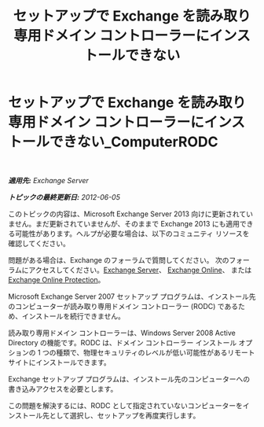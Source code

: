 ﻿---
title: 'セットアップで Exchange を読み取り専用ドメイン コントローラーにインストールできない'
TOCTitle: セットアップで Exchange を読み取り専用ドメイン コントローラーにインストールできない_ComputerRODC
ms:assetid: 4934d755-65be-47e2-86b0-6ea1ab148a96
ms:mtpsurl: https://technet.microsoft.com/ja-jp/library/ms.exch.setupreadiness.computerrodc(v=EXCHG.150)
ms:contentKeyID: 48269450
ms.date: 04/24/2018
mtps_version: v=EXCHG.150
ms.translationtype: HT
---

# セットアップで Exchange を読み取り専用ドメイン コントローラーにインストールできない\_ComputerRODC

 

_**適用先:** Exchange Server_

_**トピックの最終更新日:** 2012-06-05_

このトピックの内容は、Microsoft Exchange Server 2013 向けに更新されていません。まだ更新されていませんが、そのままで Exchange 2013 にも適用できる可能性があります。ヘルプが必要な場合は、以下のコミュニティ リソースを確認してください。

問題がある場合は、Exchange のフォーラムで質問してください。 次のフォーラムにアクセスしてください。[Exchange Server](https://go.microsoft.com/fwlink/p/?linkid=60612)、 [Exchange Online](https://go.microsoft.com/fwlink/p/?linkid=267542)、 または [Exchange Online Protection](https://go.microsoft.com/fwlink/p/?linkid=285351)。

Microsoft Exchange Server 2007 セットアップ プログラムは、インストール先のコンピューターが読み取り専用ドメイン コントローラー (RODC) であるため、インストールを続行できません。

読み取り専用ドメイン コントローラーは、Windows Server 2008 Active Directory の機能です。RODC は、ドメイン コントローラー インストール オプションの 1 つの種類で、物理セキュリティのレベルが低い可能性があるリモート サイトにインストールできます。

Exchange セットアップ プログラムは、インストール先のコンピューターへの書き込みアクセスを必要とします。

この問題を解決するには、RODC として指定されていないコンピューターをインストール先として選択し、セットアップを再度実行します。

